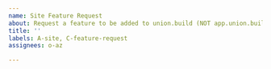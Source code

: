 ```yaml
---
name: Site Feature Request
about: Request a feature to be added to union.build (NOT app.union.build)
title: ''
labels: A-site, C-feature-request
assignees: o-az

---
```



